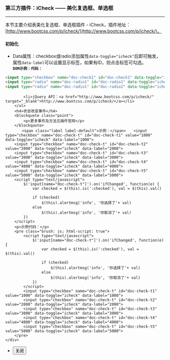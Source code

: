 ### 第三方插件：iCheck —— 美化复选框、单选框
***
本节主要介绍表美化复选框、单选框插件 - iCheck，插件地址：[http://www.bootcss.com/p/icheck/](http://www.bootcss.com/p/icheck/)。
#### 初始化
* Data属性：checkbox或radio添加属性`data-toggle="icheck"`后即可触发，属性`data-label`可以设置显示标签，如果有ID，则点击标签可勾选。<br>
**`DOM示例：代码：`**
```html
<input type="checkbox" name="doc-check1" id="doc-check1" data-toggle="icheck" data-label="我是一个复选框">
<input type="radio" name="doc-radio1" id="doc-radio1" data-toggle="icheck" data-label="单选1">
<input type="radio" name="doc-radio1" id="doc-radio2" data-toggle="icheck" data-label="单选2">
```
            <li>jQuery API：<a href="http://www.bootcss.com/p/icheck/" target="_blank">http://www.bootcss.com/p/icheck/</a></li>
        </ul>
        <h4>状态改变事件</h4>
        <blockquote class="point">
            <p>更多事件及方法见插件官网</p>
        </blockquote>
        　　<span class="label label-default">示例：</span>　　<input type="checkbox" name="doc-check-t" id="doc-check-t1" value="1000" data-toggle="icheck" data-label="1000">
        <input type="checkbox" name="doc-check-t" id="doc-check-t2" value="2000" data-toggle="icheck" data-label="2000">
        <input type="checkbox" name="doc-check-t" id="doc-check-t3" value="3000" data-toggle="icheck" data-label="3000">
        <input type="checkbox" name="doc-check-t" id="doc-check-t4" value="4000" data-toggle="icheck" data-label="4000">
        <input type="checkbox" name="doc-check-t" id="doc-check-t5" value="5000" data-toggle="icheck" data-label="5000">
        <script type="text/javascript">
            $('input[name="doc-check-t"]').on('ifChanged', function(e) {
                var checked = $(this).is(':checked'), val = $(this).val()
                
                if (checked)
                    $(this).alertmsg('info', '你选择了'+ val)
                else
                    $(this).alertmsg('info', '你取消了'+ val)
            })
        </script>
        <p>示例代码：</p>
        <pre class="brush: js; html-script: true">
            <script type="text/javascript">
                $('input[name="doc-check-t"]').on('ifChanged', function(e) {
                    var checked = $(this).is(':checked'), val = $(this).val()
                    
                    if (checked)
                        $(this).alertmsg('info', '你选择了'+ val)
                    else
                        $(this).alertmsg('info', '你取消了'+ val)
                })
            </script>
            <input type="checkbox" name="doc-check-t" id="doc-check-t1" value="1000" data-toggle="icheck" data-label="1000">
            <input type="checkbox" name="doc-check-t" id="doc-check-t2" value="2000" data-toggle="icheck" data-label="2000">
            <input type="checkbox" name="doc-check-t" id="doc-check-t3" value="3000" data-toggle="icheck" data-label="3000">
            <input type="checkbox" name="doc-check-t" id="doc-check-t4" value="4000" data-toggle="icheck" data-label="4000">
            <input type="checkbox" name="doc-check-t" id="doc-check-t5" value="5000" data-toggle="icheck" data-label="5000">
        </pre>
    </div>
</div>
<div class="bjui-pageFooter">
    <ul>
        <li><button type="button" class="btn-close" data-icon="close">关闭</button></li>
    </ul>
</div>

